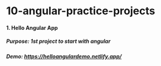 # 10-angular-practice-projects

#### 1. Hello Angular App

##### Purpose: 1st project to start with angular
##### Demo: https://helloangulardemo.netlify.app/
